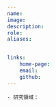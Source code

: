 ```yaml
---
name: 
image: 
description: 
role: 
aliases:


links:
    home-page: 
    email: 
    github: 
---
```


    - 研究領域： 
